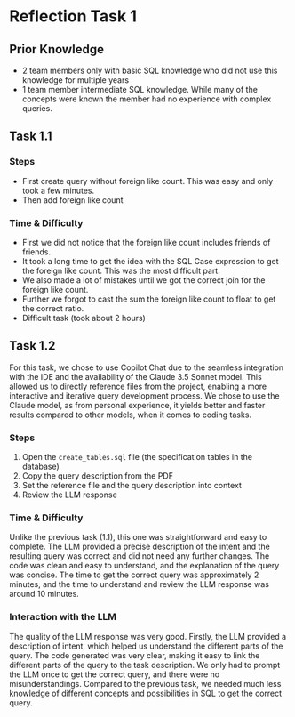 # Reflection Task 1

## Prior Knowledge

- 2 team members only with basic SQL knowledge who did not use this knowledge for multiple years
- 1 team member intermediate SQL knowledge. While many of the concepts were known the member had no experience with complex queries.

## Task 1.1

### Steps

- First create query without foreign like count. This was easy and only took a few minutes.
- Then add foreign like count

### Time & Difficulty

- First we did not notice that the foreign like count includes friends of friends.
- It took a long time to get the idea with the SQL Case expression to get the foreign like count. This was the most difficult part.
- We also made a lot of mistakes until we got the correct join for the foreign like count.
- Further we forgot to cast the sum the foreign like count to float to get the correct ratio.
- Difficult task (took about 2 hours)

## Task 1.2

For this task, we chose to use Copilot Chat due to the seamless integration with the IDE and the availability of the Claude 3.5 Sonnet model. This allowed us to directly reference files from the project, enabling a more interactive and iterative query development process. We chose to use the Claude model, as from personal experience, it yields better and faster results compared to other models, when it comes to coding tasks.

### Steps

1. Open the `create_tables.sql` file (the specification tables in the database)
2. Copy the query description from the PDF
3. Set the reference file and the query description into context
4. Review the LLM response

### Time & Difficulty

Unlike the previous task (1.1), this one was straightforward and easy to complete. The LLM provided a precise description of the intent and the resulting query was correct and did not need any further changes. The code was clean and easy to understand, and the explanation of the query was concise. The time to get the correct query was approximately 2 minutes, and the time to understand and review the LLM response was around 10 minutes.

### Interaction with the LLM

The quality of the LLM response was very good. Firstly, the LLM provided a description of intent, which helped us understand the different parts of the query. The code generated was very clear, making it easy to link the different parts of the query to the task description. We only had to prompt the LLM once to get the correct query, and there were no misunderstandings. Compared to the previous task, we needed much less knowledge of different concepts and possibilities in SQL to get the correct query.
